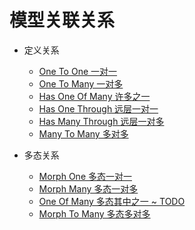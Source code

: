 # 模型关联关系
  
* 定义关系
    * [One To One 一对一](./01-has-one.md)
    * [One To Many 一对多](./02-has-many.md)
    * [Has One Of Many 许多之一](./03-has-one-of-many.md)
    * [Has One Through 远层一对一](./04-has-one-through.md)
    * [Has Many Through 远层一对多](./05-has-many-through.md)
    * [Many To Many 多对多](./06-belongs-to-many.md)

* 多态关系
    * [Morph One 多态一对一](./07-morph-one.md)
    * [Morph Many 多态一对多](./08-morph-many.md)
    * [One Of Many 多态其中之一 ~ TODO](./09-one-of-many.md)
    * [Morph To Many 多态多对多](./10-morph-to-many.md)
